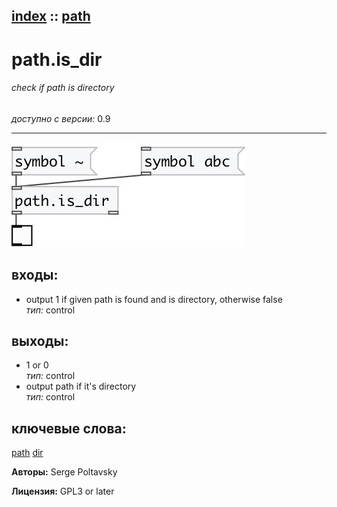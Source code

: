 [index](index.html) :: [path](category_path.html)
---

# path.is_dir

###### check if path is directory

*доступно с версии:* 0.9

---




[![example](../examples/img/path.is_dir.jpg)](../examples/pd/path.is_dir.pd)









## входы:

* output 1 if given path is found and is directory, otherwise false<br>
_тип:_ control



## выходы:

* 1 or 0<br>
_тип:_ control
* output path if it&#39;s directory<br>
_тип:_ control



## ключевые слова:

[path](keywords/path.html)
[dir](keywords/dir.html)






**Авторы:** Serge Poltavsky




**Лицензия:** GPL3 or later





